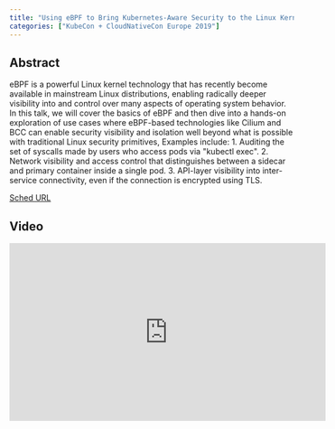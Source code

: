 ```yaml
---
title: "Using eBPF to Bring Kubernetes-Aware Security to the Linux Kernel - Dan Wendlandt, Isovalent"
categories: ["KubeCon + CloudNativeCon Europe 2019"]
---
```


## Abstract

eBPF is a powerful Linux kernel technology that has recently become available in mainstream Linux distributions, enabling radically deeper visibility into and control over many aspects of operating system behavior.   In this talk, we will cover the basics of eBPF and then dive into a hands-on exploration of use cases where eBPF-based technologies like Cilium and BCC can enable security visibility and isolation well beyond what is possible with traditional Linux security primitives, Examples include:   1. Auditing the set of syscalls made by users who access pods via "kubectl exec".  2. Network visibility and access control that distinguishes between a sidecar and primary container inside a single pod.  3. API-layer visibility into inter-service connectivity, even if the connection is encrypted using TLS.

[Sched URL](https://kccnceu19.sched.com/event/2692b58cd8b2a0f97ae704b3c4f20112)

## Video

<iframe width='560' height='315' src='https://www.youtube.com/embed/7PXQB-1U380' frameborder='0' allow='accelerometer; autoplay; encrypted-media; gyroscope; picture-in-picture' allowfullscreen></iframe>
